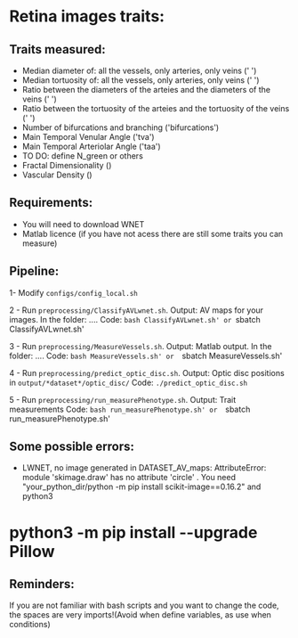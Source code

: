# Retina images traits: 

## Traits measured:
* Median diameter of: all the vessels, only arteries, only veins (' ')
* Median tortuosity of: all the vessels, only arteries, only veins (' ')
* Ratio between the diameters of the arteies and the diameters of the veins (' ')
* Ratio between the tortuosity of the arteies and the tortuosity of the veins (' ')
* Number of bifurcations and branching ('bifurcations')
* Main Temporal Venular Angle ('tva')
* Main Temporal Arteriolar Angle ('taa') 
* TO DO: define N_green or others 
* Fractal Dimensionality ()
* Vascular Density () 


## Requirements:

* You will need to download WNET 
* Matlab licence (if you have not acess there are still some traits you can measure)

## Pipeline:
1- Modify `configs/config_local.sh`

2 - Run `preprocessing/ClassifyAVLwnet.sh`. 
Output: AV maps for your images.  In the folder: ....
Code: `bash ClassifyAVLwnet.sh' or `sbatch ClassifyAVLwnet.sh' 

3 - Run `preprocessing/MeasureVessels.sh`. 
Output: Matlab output.  In the folder: ....
Code: `bash MeasureVessels.sh' or  `sbatch MeasureVessels.sh' 

4 - Run `preprocessing/predict_optic_disc.sh`.
Output: Optic disc positions in `output/*dataset*/optic_disc/`
Code: `./predict_optic_disc.sh`

5 - Run `preprocessing/run_measurePhenotype.sh`. 
Output: Trait measurements 
Code: `bash run_measurePhenotype.sh' or  `sbatch run_measurePhenotype.sh' 



## Some possible errors:
* LWNET, no image generated in DATASET_AV_maps:   AttributeError: module 'skimage.draw' has no attribute 'circle' . You need "your_python_dir/python -m pip install scikit-image==0.16.2" and python3
# python3 -m pip install --upgrade Pillow

## Reminders:
If you are not familiar with bash scripts and you want to change the code, the spaces are very imports!(Avoid when define variables, as use when conditions)

